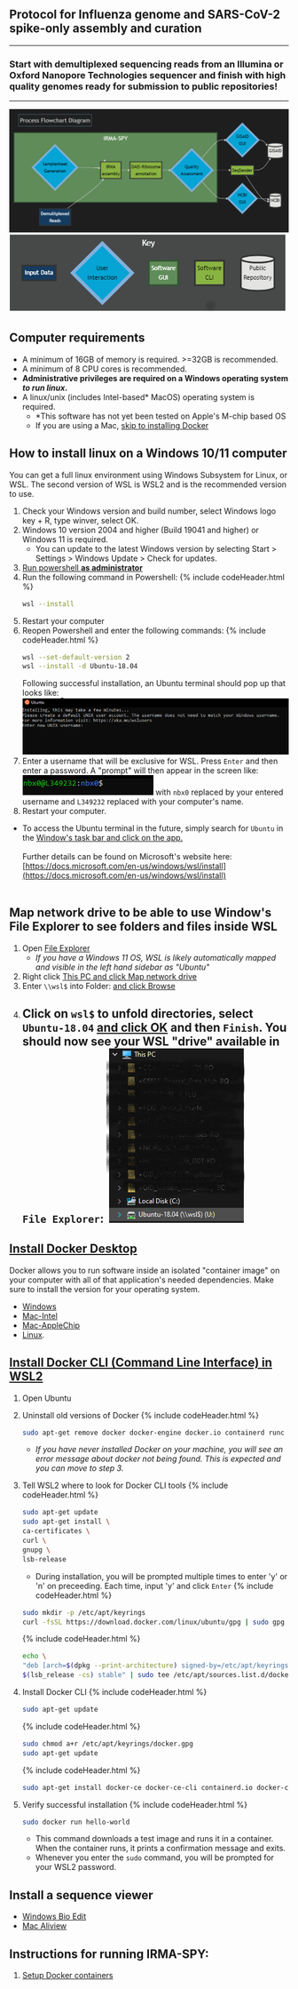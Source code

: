 ## Protocol for Influenza genome and SARS-CoV-2 spike-only assembly and curation
<hr>

### Start with demultiplexed sequencing reads from an Illumina or Oxford Nanopore Technologies sequencer and finish with high quality genomes ready for submission to public repositories!
<hr>


![alt text](./images/mermaid_flow.png)
![alt text](./images/mermaid_key.png)



## Computer requirements
- A minimum of 16GB of memory is required. >=32GB is recommended.
- A minimum of 8 CPU cores is recommended.
- **Administrative privileges are required on a Windows operating system _to run linux_.**
- A linux/unix (includes Intel-based* MacOS) operating system is required.
    - *This software has not yet been tested on Apple's M-chip based OS
    - If you are using a Mac, [skip to installing Docker](#install-docker-desktophttpswwwdockercomproductsdocker-desktop)


## How to install linux on a Windows 10/11 computer
You can get a full linux environment using Windows Subsystem for Linux, or WSL. The second version of WSL is WSL2 and is the recommended version to use.

1. Check your Windows version and build number, select Windows logo key + R, type winver, select OK.
2. Windows 10 version 2004 and higher (Build 19041 and higher) or Windows 11 is required.
   - You can update to the latest Windows version by selecting Start > Settings > Windows Update > Check for updates.
3. <a href="./images/powershell_open.png" target="_blank">Run powershell **as administrator**</a>
4. Run the following command in Powershell:
    {% include codeHeader.html %}
    ```bash
    wsl --install
    ```
5. Restart your computer
6. Reopen Powershell and enter the following commands:
    {% include codeHeader.html %}
    ```bash
    wsl --set-default-version 2
    wsl --install -d Ubuntu-18.04
    ```
    Following successful installation, an Ubuntu terminal should pop up that looks like:
    ![alt text](./images/ubuntu_setub_1.png)
7. Enter a username that will be exclusive for WSL. Press `Enter` and then enter a password. A "prompt" will then appear in the screen like:
    ![alt text](./images/commandprompt_wsl.png) with `nbx0` replaced by your entered username and `L349232` replaced with your computer's name.
8. Restart your computer.

- To access the Ubuntu terminal in the future, simply search for `Ubuntu` in the <a href="./images/ubuntu_open.png" target="_blank">Window's task bar and click on the app.</a> 
<br/><br/>
Further details can be found on Microsoft's website here: [https://docs.microsoft.com/en-us/windows/wsl/install](https://docs.microsoft.com/en-us/windows/wsl/install)
<br/><br/>

## Map network drive to be able to use Window's File Explorer to see folders and files inside WSL
1. Open <a href="./images/file_explorer.png" target="_blank">File Explorer</a>
    - _If you have a Windows 11 OS, WSL is likely automatically mapped and visible in the left hand sidebar as "Ubuntu"_
2. Right click <a href="./images/map_drive_1.png" target="_blank">This PC and click Map network drive</a>
3. Enter `\\wsl$` into Folder: <a href="./images/map_drive_2.png" target="_blank">and click Browse</a>
4. Click on `wsl$` to unfold directories, select `Ubuntu-18.04` <a href="./images/map_drive_3.png" target="_blank">and click OK</a> and then `Finish`. You should now see your WSL "drive" available in `File Explorer`:
    ![alt text](./images/map_drive_4.png)
    - 
    


## [Install Docker Desktop](https://www.docker.com/products/docker-desktop/)
Docker allows you to run software inside an isolated "container image" on your computer with all of that application's needed dependencies. Make sure to install the version for your operating system.
- [Windows](https://desktop.docker.com/win/main/amd64/Docker%20Desktop%20Installer.exe?utm_source=docker&utm_medium=webreferral&utm_campaign=dd-smartbutton&utm_location=header)
- [Mac-Intel](https://desktop.docker.com/mac/main/amd64/Docker.dmg?utm_source=docker&utm_medium=webreferral&utm_campaign=dd-smartbutton&utm_location=module)
- [Mac-AppleChip](https://desktop.docker.com/mac/main/arm64/Docker.dmg?utm_source=docker&utm_medium=webreferral&utm_campaign=dd-smartbutton&utm_location=module)
- [Linux](https://docs.docker.com/desktop/linux/install/).

## [Install Docker CLI (Command Line Interface) in WSL2](https://docs.docker.com/engine/install/ubuntu/)
1. Open Ubuntu
2. Uninstall old versions of Docker
    {% include codeHeader.html %}
    ```bash
    sudo apt-get remove docker docker-engine docker.io containerd runc
    ```
    - _If you have never installed Docker on your machine, you will see an error message about docker not being found. This is expected and you can move to step 3._
3. Tell WSL2 where to look for Docker CLI tools
    {% include codeHeader.html %}
    ```bash
    sudo apt-get update
    sudo apt-get install \
    ca-certificates \
    curl \
    gnupg \
    lsb-release
    ```

    - During installation, you will be prompted multiple times to enter 'y' or 'n' on preceeding. Each time, input 'y' and click `Enter`
    {% include codeHeader.html %}
    ```bash
    sudo mkdir -p /etc/apt/keyrings
    curl -fsSL https://download.docker.com/linux/ubuntu/gpg | sudo gpg --dearmor -o /etc/apt/keyrings/docker.gpg
    ```

    {% include codeHeader.html %}
    ```bash
    echo \
    "deb [arch=$(dpkg --print-architecture) signed-by=/etc/apt/keyrings/docker.gpg] https://download.docker.com/linux/ubuntu \
    $(lsb_release -cs) stable" | sudo tee /etc/apt/sources.list.d/docker.list > /dev/null
    ```
4. Install Docker CLI
    {% include codeHeader.html %}
    ```bash
    sudo apt-get update
    ```

    {% include codeHeader.html %}
    ```bash
    sudo chmod a+r /etc/apt/keyrings/docker.gpg
    sudo apt-get update
    ```

    {% include codeHeader.html %}
    ```bash
    sudo apt-get install docker-ce docker-ce-cli containerd.io docker-compose-plugin
    ```
5. Verify successful installation
    {% include codeHeader.html %}
    ```bash
    sudo docker run hello-world
    ```
    - This command downloads a test image and runs it in a container. When the container runs, it prints a confirmation message and exits.
    - Whenever you enter the `sudo` command, you will be prompted for your WSL2 password.

## Install a sequence viewer
- [Windows Bio Edit](https://bioedit.software.informer.com/)
- [Mac Aliview](https://ormbunkar.se/aliview/#DOWNLOAD)


## Instructions for running IRMA-SPY:
1. [Setup Docker containers](./docs/container_setup.md)

